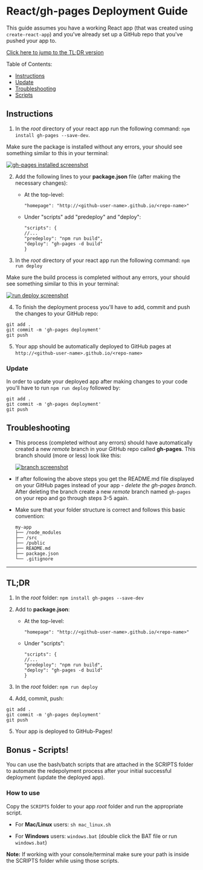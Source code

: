 # React/gh-pages Deployment Guide

This guide assumes you have a working React app (that was created using `create-react-app`) and you've already set up a GitHub repo that you've pushed your app to.

[Click here to jump to the TL;DR version](#tldr)

Table of Contents:
- [Instructions](#instructions)
- [Update](#update)
- [Troubleshooting](#trouble)
- [Scripts](#bonus)

## <a name="instructions"></a>Instructions

1. In the _root_ directory of your react app run the following command: `npm install gh-pages --save-dev`.

  Make sure the package is installed without any errors, your should see something similar to this in your terminal:

  [![gh-pages installed screenshot](https://i.postimg.cc/9MTMg8sp/Screenshot-from-2018-10-31-11-02-41.png)](https://postimg.cc/FdrN7Zrd)

2. Add the following lines to your **package.json** file (after making the necessary changes):
    - At the top-level:

      `"homepage": "http://<github-user-name>.github.io/<repo-name>"`

    - Under "scripts" add "predeploy" and "deploy":

      ```
      "scripts": {
      //...
      "predeploy": "npm run build",
      "deploy": "gh-pages -d build"
      }
      ```

3. In the _root_ directory of your react app run the following command: `npm run deploy`

  Make sure the build process is completed without any errors, your should see something similar to this in your terminal:

  [![run deploy screenshot](https://i.postimg.cc/WzPqWGjv/Screenshot-from-2018-10-26-13-15-21.png)](https://postimg.cc/ZBVq0yC7)

4. To finish the deployment process you'll have to add, commit and push the changes to your GitHub repo:

  ```
  git add .
  git commit -m 'gh-pages deployment'
  git push
  ```

5. Your app should be automatically deployed to GitHub pages at `http://<github-user-name>.github.io/<repo-name>`

### <a name="update"></a>Update

In order to update your deployed app after making changes to your code you'll have to run `npm run deploy` followed by:
```
git add .
git commit -m 'gh-pages deployment'
git push
```

## <a name="trouble"></a>Troubleshooting

- This process (completed without any errors) should have automatically created a new _remote_ branch in your GitHub repo called **gh-pages**. This branch should (more or less) look like this:

  [![branch screenshot](https://i.postimg.cc/qBhGmrVJ/Screenshot-from-2018-10-26-13-40-15.png)](https://postimg.cc/Cd0D1WxX)

- If after following the above steps you get the README.md file displayed on your GitHub pages instead of your app - _delete the gh-pages branch_.
  After deleting the branch create a new _remote_ branch named `gh-pages` on your repo and go through steps 3-5 again.

- Make sure that your folder structure is correct and follows this basic convention:
  ```
  my-app
  ├── /node_modules
  ├── /src
  ├── /public
  ├── README.md
  ├── package.json
  └── .gitignore
  ```

___

## <a name="tldr"></a> TL;DR

1. In the _root_ folder: `npm install gh-pages --save-dev`

2. Add to **package.json**:

    - At the top-level:

      `"homepage": "http://<github-user-name>.github.io/<repo-name>"`

    - Under "scripts":

      ```
      "scripts": {
      //...
      "predeploy": "npm run build",
      "deploy": "gh-pages -d build"
      }
      ```

3. In the _root_ folder: `npm run deploy`

4. Add, commit, push:
```
git add .
git commit -m 'gh-pages deployment'
git push
```

5. Your app is deployed to GitHub-Pages!

## <a name="bonus"></a> Bonus - Scripts!

You can use the bash/batch scripts that are attached in the SCRIPTS folder to automate the redepolyment process after your initial successful deployment (update the deployed app).

### How to use

Copy the `SCRIPTS` folder to your app _root_ folder and run the appropriate script.

- For **Mac/Linux** users: `sh mac_linux.sh`

- For **Windows** users: `windows.bat` (double click the BAT file or run `windows.bat`)

**Note:** If working with your console/terminal make sure your path is inside the SCRIPTS folder while using those scripts.
